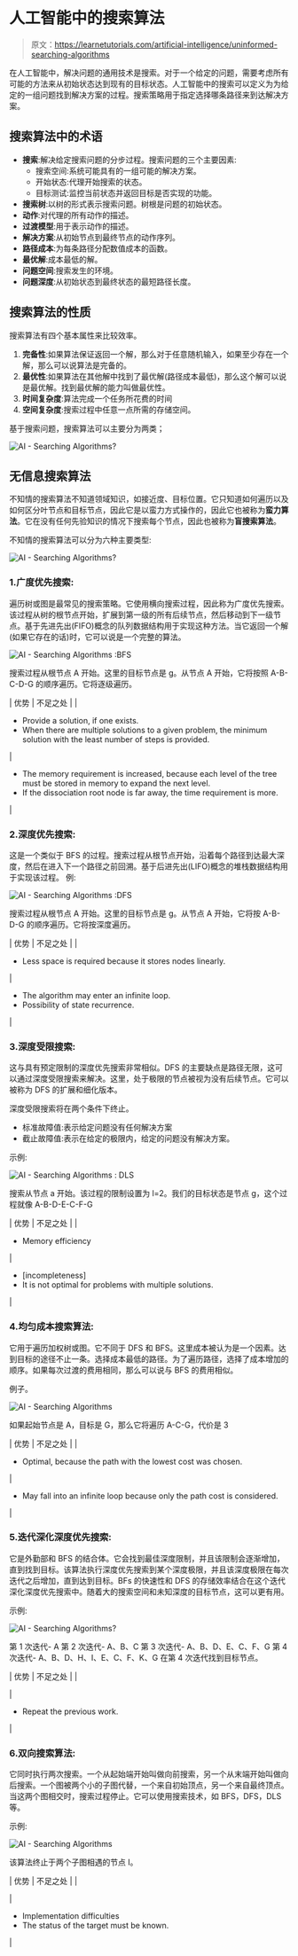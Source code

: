 # 人工智能中的搜索算法

> 原文：<https://learnetutorials.com/artificial-intelligence/uninformed-searching-algorithms>

在人工智能中，解决问题的通用技术是搜索。对于一个给定的问题，需要考虑所有可能的方法来从初始状态达到现有的目标状态。人工智能中的搜索可以定义为为给定的一组问题找到解决方案的过程。搜索策略用于指定选择哪条路径来到达解决方案。

## 搜索算法中的术语

*   **搜索**:解决给定搜索问题的分步过程。搜索问题的三个主要因素:
    *   搜索空间:系统可能具有的一组可能的解决方案。
    *   开始状态:代理开始搜索的状态。
    *   目标测试:监控当前状态并返回目标是否实现的功能。
*   **搜索树**:以树的形式表示搜索问题。树根是问题的初始状态。
*   **动作**:对代理的所有动作的描述。
*   **过渡模型**:用于表示动作的描述。
*   **解决方案**:从初始节点到最终节点的动作序列。
*   **路径成本**:为每条路径分配数值成本的函数。
*   **最优解**:成本最低的解。
*   **问题空间**:搜索发生的环境。
*   **问题深度**:从初始状态到最终状态的最短路径长度。

## 搜索算法的性质

搜索算法有四个基本属性来比较效率。

1.  **完备性**:如果算法保证返回一个解，那么对于任意随机输入，如果至少存在一个解，那么可以说算法是完备的。
2.  **最优性**:如果算法在其他解中找到了最优解(路径成本最低)，那么这个解可以说是最优解。找到最优解的能力叫做最优性。
3.  **时间复杂度**:算法完成一个任务所花费的时间
4.  **空间复杂度**:搜索过程中任意一点所需的存储空间。

基于搜索问题，搜索算法可以主要分为两类；

![AI - Searching Algorithms?](img/0be69bd23bfc96bcdf840077698bbbcd.png)

## 无信息搜索算法

不知情的搜索算法不知道领域知识，如接近度、目标位置。它只知道如何遍历以及如何区分叶节点和目标节点，因此它是以蛮力方式操作的，因此它也被称为**蛮力算法**。它在没有任何先验知识的情况下搜索每个节点，因此也被称为**盲搜索算法**。

不知情的搜索算法可以分为六种主要类型:

![AI - Searching Algorithms?](img/5092353b0a2f0c272e022a96b5f0b4c3.png)

### 1.广度优先搜索:

遍历树或图是最常见的搜索策略。它使用横向搜索过程，因此称为广度优先搜索。该过程从树的根节点开始，扩展到第一级的所有后续节点，然后移动到下一级节点。基于先进先出(FIFO)概念的队列数据结构用于实现这种方法。当它返回一个解(如果它存在的话)时，它可以说是一个完整的算法。

![AI - Searching Algorithms :BFS](img/2ab3c474352d902851d5a9b2393db0b4.png)

搜索过程从根节点 A 开始。这里的目标节点是 g。从节点 A 开始，它将按照 A-B-C-D-G 的顺序遍历。它将逐级遍历。

| 优势 | 不足之处 |
| 

*   Provide a solution, if one exists.
*   When there are multiple solutions to a given problem, the minimum solution with the least number of steps is provided.

 | 

*   The memory requirement is increased, because each level of the tree must be stored in memory to expand the next level.
*   If the dissociation root node is far away, the time requirement is more.

 |

### 2.深度优先搜索:

这是一个类似于 BFS 的过程。搜索过程从根节点开始，沿着每个路径到达最大深度，然后在进入下一个路径之前回溯。基于后进先出(LIFO)概念的堆栈数据结构用于实现该过程。
例:

![AI - Searching Algorithms :DFS](img/eeb9f550209a6db391b480768df8b11f.png)

搜索过程从根节点 A 开始。这里的目标节点是 g。从节点 A 开始，它将按 A-B-D-G 的顺序遍历。它将按深度遍历。

| 优势 | 不足之处 |
| 

*   Less space is required because it stores nodes linearly.

 | 

*   The algorithm may enter an infinite loop.
*   Possibility of state recurrence.

 |

### 3.深度受限搜索:

这与具有预定限制的深度优先搜索非常相似。DFS 的主要缺点是路径无限，这可以通过深度受限搜索来解决。这里，处于极限的节点被视为没有后续节点。它可以被称为 DFS 的扩展和细化版本。

深度受限搜索将在两个条件下终止。

*   标准故障值:表示给定问题没有任何解决方案
*   截止故障值:表示在给定的极限内，给定的问题没有解决方案。

示例:

![AI - Searching Algorithms : DLS](img/1a4eec02f63911c608d2ab285c69e311.png)

搜索从节点 a 开始。该过程的限制设置为 l=2。我们的目标状态是节点 g，这个过程就像 A-B-D-E-C-F-G

| 优势 | 不足之处 |
| 

*   Memory efficiency

 | 

*   [incompleteness]
*   It is not optimal for problems with multiple solutions.

 |

### 4.均匀成本搜索算法:

它用于遍历加权树或图。它不同于 DFS 和 BFS。这里成本被认为是一个因素。达到目标的途径不止一条。选择成本最低的路径。为了遍历路径，选择了成本增加的顺序。如果每次过渡的费用相同，那么可以说与 BFS 的费用相似。

例子。

![AI - Searching Algorithms](img/25b86b373a8aed68ec138e09f5d7dc7e.png)

如果起始节点是 A，目标是 G，那么它将遍历 A-C-G，代价是 3

| 优势 | 不足之处 |
| 

*   Optimal, because the path with the lowest cost was chosen.

 | 

*   May fall into an infinite loop because only the path cost is considered.

 |

### 5.迭代深化深度优先搜索:

它是外勤部和 BFS 的结合体。它会找到最佳深度限制，并且该限制会逐渐增加，直到找到目标。该算法执行深度优先搜索到某个深度极限，并且该深度极限在每次迭代之后增加，直到达到目标。BFs 的快速性和 DFS 的存储效率结合在这个迭代深化深度优先搜索中。随着大的搜索空间和未知深度的目标节点，这可以更有用。

示例:

![AI - Searching Algorithms?](img/2c384e8697c1774bc19fdb89b24e384d.png)

第 1 次迭代- A
第 2 次迭代- A、B、C
第 3 次迭代- A、B、D、E、C、F、G
第 4 次迭代- A、B、D、H、I、E、C、F、K、G
在第 4 次迭代找到目标节点。

| 优势 | 不足之处 |
| 

 | 

*   Repeat the previous work.

 |

### 6.双向搜索算法:

它同时执行两次搜索。一个从起始端开始叫做向前搜索，另一个从末端开始叫做向后搜索。一个图被两个小的子图代替，一个来自初始顶点，另一个来自最终顶点。当这两个图相交时，搜索过程停止。它可以使用搜索技术，如 BFS，DFS，DLS 等。

示例:

![AI - Searching Algorithms](img/489e9deac40548b68372973c88dbfa39.png)

该算法终止于两个子图相遇的节点 I。

| 优势 | 不足之处 |
| 

 | 

*   Implementation difficulties
*   The status of the target must be known.

 |
